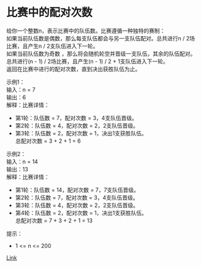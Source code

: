 <h1>比赛中的配对次数</h1>

给你一个整数n，表示比赛中的队伍数。比赛遵循一种独特的赛制：</br>
如果当前队伍数是偶数，那么每支队伍都会与另一支队伍配对。总共进行n / 2场比赛，且产生n / 2支队伍进入下一轮。</br>
如果当前队伍数为奇数 ，那么将会随机轮空并晋级一支队伍，其余的队伍配对。总共进行(n - 1) / 2场比赛，且产生(n - 1) / 2 + 1支队伍进入下一轮。</br>
返回在比赛中进行的配对次数，直到决出获胜队伍为止。</br>

示例1：</br>
输入：n = 7</br>
输出：6</br>
解释：比赛详情：</br>
- 第1轮：队伍数 = 7，配对次数 = 3，4支队伍晋级。</br>
- 第2轮：队伍数 = 4，配对次数 = 2，2支队伍晋级。</br>
- 第3轮：队伍数 = 2，配对次数 = 1，决出1支获胜队伍。</br>
  总配对次数 = 3 + 2 + 1 = 6</br>

示例2：</br>
输入：n = 14</br>
输出：13</br>
解释：比赛详情：</br>
- 第1轮：队伍数 = 14，配对次数 = 7，7支队伍晋级。</br>
- 第2轮：队伍数 = 7，配对次数 = 3，4支队伍晋级。</br>
- 第3轮：队伍数 = 4，配对次数 = 2，2支队伍晋级。</br>
- 第4轮：队伍数 = 2，配对次数 = 1，决出1支获胜队伍。</br>
  总配对次数 = 7 + 3 + 2 + 1 = 13</br>

提示：
- 1 <= n <= 200

[Link](https://leetcode-cn.com/problems/count-of-matches-in-tournament/)
